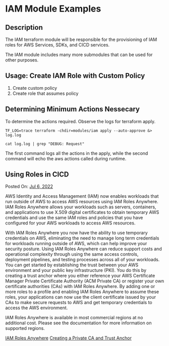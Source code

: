 # IAM Module Examples

## Description

The IAM terraform module will be responsible for the provisioning of IAM roles for AWS Services, SDKs, and CICD services.

The IAM module includes many more submodules that can be used for other purposes.

## Usage: Create IAM Role with Custom Policy

1. Create custom policy
2. Create role that assumes policy

## Determining Minimum Actions Nessecary

To determine the actions required. Observe the logs for terraform apply.

```console
TF_LOG=trace terraform -chdir=modules/iam apply --auto-approve &> log.log

cat log.log | grep "DEBUG: Request"
```

The first command logs all the actions in the apply, while the second command will echo the aws actions called during runtime.

## Using Roles in CICD

Posted On: [Jul 6, 2022](https://aws.amazon.com/about-aws/whats-new/2022/07/aws-identity-access-management-iam-roles-anywhere-workloads-outside-aws/) 

AWS Identity and Access Management (IAM) now enables workloads that run outside of AWS to access AWS resources using IAM Roles Anywhere. IAM Roles Anywhere allows your workloads such as servers, containers, and applications to use X.509 digital certificates to obtain temporary AWS credentials and use the same IAM roles and policies that you have configured for your AWS workloads to access AWS resources.

With IAM Roles Anywhere you now have the ability to use temporary credentials on AWS, eliminating the need to manage long term credentials for workloads running outside of AWS, which can help improve your security posture. Using IAM Roles Anywhere can reduce support costs and operational complexity through using the same access controls, deployment pipelines, and testing processes across all of your workloads. You can get started by establishing the trust between your AWS environment and your public key infrastructure (PKI). You do this by creating a trust anchor where you either reference your AWS Certificate Manager Private Certificate Authority (ACM Private CA) or register your own certificate authorities (CAs) with IAM Roles Anywhere. By adding one or more roles to a profile and enabling IAM Roles Anywhere to assume these roles, your applications can now use the client certificate issued by your CAs to make secure requests to AWS and get temporary credentials to access the AWS environment.

IAM Roles Anywhere is available in most commercial regions at no additional cost. Please see the documentation for more information on supported regions.

[IAM Roles Anywhere](https://docs.aws.amazon.com/rolesanywhere/latest/userguide/introduction.html)
[Creating a Private CA and Trust Anchor](https://docs.aws.amazon.com/rolesanywhere/latest/userguide/getting-started.html)
